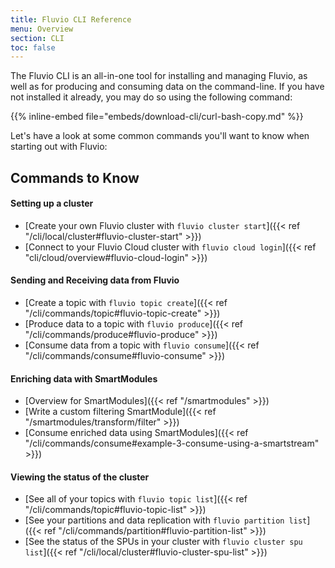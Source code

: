 ```yaml
---
title: Fluvio CLI Reference
menu: Overview
section: CLI
toc: false
---
```


The Fluvio CLI is an all-in-one tool for installing and managing Fluvio,
as well as for producing and consuming data on the command-line. If you
have not installed it already, you may do so using the following command:

{{% inline-embed file="embeds/download-cli/curl-bash-copy.md" %}}

Let's have a look at some common commands you'll want to know when starting
out with Fluvio:

## Commands to Know

#### Setting up a cluster

- [Create your own Fluvio cluster with `fluvio cluster start`]({{< ref "/cli/local/cluster#fluvio-cluster-start" >}})
- [Connect to your Fluvio Cloud cluster with `fluvio cloud login`]({{< ref "cli/cloud/overview#fluvio-cloud-login" >}})
  
#### Sending and Receiving data from Fluvio

- [Create a topic with `fluvio topic create`]({{< ref "/cli/commands/topic#fluvio-topic-create" >}})
- [Produce data to a topic with `fluvio produce`]({{< ref "/cli/commands/produce#fluvio-produce" >}})
- [Consume data from a topic with `fluvio consume`]({{< ref "/cli/commands/consume#fluvio-consume" >}})

#### Enriching data with SmartModules

- [Overview for SmartModules]({{< ref "/smartmodules" >}})
- [Write a custom filtering SmartModule]({{< ref "/smartmodules/transform/filter" >}})
- [Consume enriched data using SmartModules]({{< ref "/cli/commands/consume#example-3-consume-using-a-smartstream" >}})

#### Viewing the status of the cluster

- [See all of your topics with `fluvio topic list`]({{< ref "/cli/commands/topic#fluvio-topic-list" >}})
- [See your partitions and data replication with `fluvio partition list`]({{< ref "/cli/commands/partition#fluvio-partition-list" >}})
- [See the status of the SPUs in your cluster with `fluvio cluster spu list`]({{< ref "/cli/local/cluster#fluvio-cluster-spu-list" >}})
